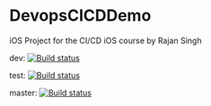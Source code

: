 
# DevopsCICDDemo

iOS Project for the CI/CD iOS course by Rajan Singh

dev: [![Build status](https://build.appcenter.ms/v0.1/apps/a3ac0401-6196-4cae-b30e-8b4ebb1258c8/branches/dev/badge)](https://appcenter.ms)

test: [![Build status](https://build.appcenter.ms/v0.1/apps/ee92c457-a2b1-452a-8330-c56c7da33170/branches/test/badge)](https://appcenter.ms)

master: [![Build status](https://build.appcenter.ms/v0.1/apps/ee92c457-a2b1-452a-8330-c56c7da33170/branches/master/badge)](https://appcenter.ms)
